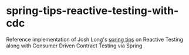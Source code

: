 # spring-tips-reactive-testing-with-cdc
Reference implementation of Josh Long's [spring tips](https://youtu.be/RPmTXiw-dHA) on Reactive Testing along with Consumer Driven Contract Testing via Spring
